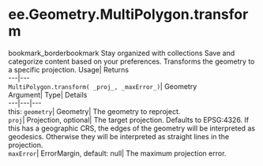  
#  ee.Geometry.MultiPolygon.transform 
bookmark_borderbookmark Stay organized with collections  Save and categorize content based on your preferences. 
Transforms the geometry to a specific projection. 
Usage| Returns  
---|---  
`MultiPolygon.transform( _proj_, _maxError_)`| Geometry  
Argument| Type| Details  
---|---|---  
this: `geometry`| Geometry| The geometry to reproject.  
`proj`| Projection, optional| The target projection. Defaults to EPSG:4326. If this has a geographic CRS, the edges of the geometry will be interpreted as geodesics. Otherwise they will be interpreted as straight lines in the projection.  
`maxError`| ErrorMargin, default: null| The maximum projection error.  
